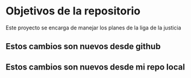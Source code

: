# Objetivos de la repositorio

Este proyecto se encarga de manejar los planes de la liga de la justicia


## Estos cambios son nuevos  desde github
## Estos cambios son nuevos desde mi repo local
